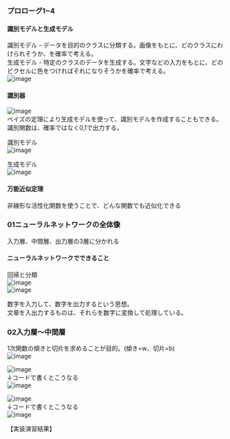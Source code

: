 ### プロローグ1~4  
#### 識別モデルと生成モデル
識別モデル - データを目的のクラスに分類する。画像をもとに、どのクラスにわけられそうか、を確率で考える。  
生成モデル - 特定のクラスのデータを生成する。文字などの入力をもとに、どのピクセルに色をつければそれになりそうかを確率で考える。  
![image](https://user-images.githubusercontent.com/20613753/139427260-243d3a83-4b33-4720-ac6c-adbaa7ce3639.png)  

#### 識別器
![image](https://user-images.githubusercontent.com/20613753/139427425-77aaf620-6564-4448-961a-3d419a86aebc.png)  
ベイズの定理により生成モデルを使って、識別モデルを作成することもできる。  
識別関数は、確率ではなく0,1で出力する。  

識別モデル  
![image](https://user-images.githubusercontent.com/20613753/139434340-8bea0d74-7f33-4f57-a928-bf89899413f4.png)  
  
生成モデル  
![image](https://user-images.githubusercontent.com/20613753/139434657-c700cc88-29f5-4827-baa5-b4b332b0d8ae.png)  

#### 万能近似定理
非線形な活性化関数を使うことで、どんな関数でも近似化できる

### 01ニューラルネットワークの全体像
入力層、中間層、出力層の3層に分かれる

#### ニューラルネットワークでできること
回帰と分類  
![image](https://user-images.githubusercontent.com/20613753/139438431-c5253760-fd30-4404-8756-fbf11c5cabfe.png)  
![image](https://user-images.githubusercontent.com/20613753/139438451-54cbc0ae-17a1-42aa-9cce-1124fd8663cd.png)
  
数字を入力して、数字を出力するという思想。  
文章を入出力するものは、それらを数字に変換して処理している。

### 02入力層～中間層
1次関数の傾きと切片を求めることが目的。(傾き=w、切片=b)  
![image](https://user-images.githubusercontent.com/20613753/139520309-9a708d43-0ee1-47ff-acbf-80b587cd66fb.png)  

![image](https://user-images.githubusercontent.com/20613753/139522252-11194e30-18ec-4647-9cfd-08020288e8cf.png)  
↓コードで書くとこうなる  
![image](https://user-images.githubusercontent.com/20613753/139522304-4f516378-da22-4a95-b3fe-cd9603d8e05c.png)  

![image](https://user-images.githubusercontent.com/20613753/139522322-293a00b2-0654-4612-ac9c-7bda720465e7.png)  
↓コードで書くとこうなる  
![image](https://user-images.githubusercontent.com/20613753/139522347-7576d736-15d0-4837-9a78-a8b13fe5ff2a.png)  


【実装演習結果】

